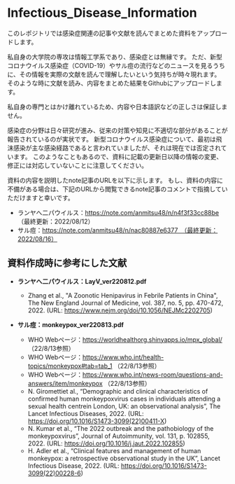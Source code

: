 # Infectious_Disease_Information
このレポジトリでは感染症関連の記事や文献を読んでまとめた資料をアップロードします。

私自身の大学院の専攻は情報工学系であり、感染症とは無縁です。
ただ、新型コロナウイルス感染症（COVID-19）やサル痘の流行などのニュースを見るうちに、その情報を実際の文献を読んで理解したいという気持ちが時々現れます。
そのような時に文献を読み、内容をまとめた結果をGithubにアップロードします。

私自身の専門とはかけ離れているため、内容や日本語訳などの正しさは保証しません。

感染症の分野は日々研究が進み、従来の対策や知見に不適切な部分があることが報告されているのが実状です。
新型コロナウイルス感染症について、最初は飛沫感染が主な感染経路であると言われていましたが、それは現在では否定されています。
このようなこともあるので、資料に記載の更新日以降の情報の変更、修正には対応していないことに注意してください。

資料の内容を説明したnote記事のURLを以下に示します。
もし、資料の内容に不備がある場合は、下記のURLから閲覧できるnote記事のコメントで指摘していただけますと幸いです。
- ランヤへ二パウイルス：https://note.com/anmitsu48/n/n4f3f33cc88be （最終更新：2022/08/12）
- サル痘：https://note.com/anmitsu48/n/nac80887e6377　（最終更新：2022/08/16）

## 資料作成時に参考にした文献
- **ランヤへ二パウイルス：LayV_ver220812.pdf**
  - Zhang et al., "A Zoonotic Henipavirus in Febrile Patients in China", The New England Journal of Medicine, vol. 387, no. 5, pp. 470-472, 2022. 
  (URL: https://www.nejm.org/doi/10.1056/NEJMc2202705)

- **サル痘：monkeypox_ver220813.pdf**
  - WHO Webページ：https://worldhealthorg.shinyapps.io/mpx_global/ （22/8/13参照）
  - WHO Webページ：https://www.who.int/health-topics/monkeypox#tab=tab_1 （22/8/13参照）
  - WHO Webページ：https://www.who.int/news-room/questions-and-answers/item/monkeypox （22/8/13参照）
  - N. Giromettiet al., “Demographic and clinical characteristics of confirmed human monkeypoxvirus cases in individuals attending a sexual health centrein London, UK: an observational analysis”, The Lancet Infectious Diseases, 2022. (URL: https://doi.org/10.1016/S1473-3099(22)00411-X)
  - N. Kumar et al., “The 2022 outbreak and the pathobiology of the monkeypoxvirus”, Journal of Autoimmunity, vol. 131, p. 102855, 2022. (URL: https://doi.org/10.1016/j.jaut.2022.102855)
  - H. Adler et al., “Clinical features and management of human monkeypox: a retrospective observational study in the UK”, Lancet Infectious Disease, 2022. (URL: https://doi.org/10.1016/S1473-3099(22)00228-6)
